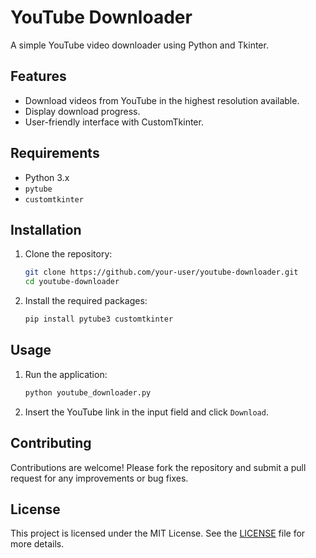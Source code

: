 # YouTube Downloader

A simple YouTube video downloader using Python and Tkinter.

## Features

- Download videos from YouTube in the highest resolution available.
- Display download progress.
- User-friendly interface with CustomTkinter.

## Requirements

- Python 3.x
- `pytube`
- `customtkinter`

## Installation

1. Clone the repository:
    ```sh
    git clone https://github.com/your-user/youtube-downloader.git
    cd youtube-downloader
    ```

2. Install the required packages:
    ```sh
    pip install pytube3 customtkinter
    ```

## Usage

1. Run the application:
    ```sh
    python youtube_downloader.py
    ```

2. Insert the YouTube link in the input field and click `Download`.

## Contributing

Contributions are welcome! Please fork the repository and submit a pull request for any improvements or bug fixes.

## License

This project is licensed under the MIT License. See the [LICENSE](LICENSE) file for more details.

